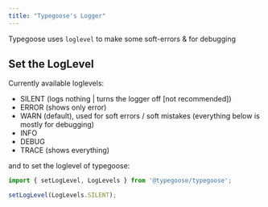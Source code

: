 ```yaml
---
title: "Typegoose's Logger"
---
```


Typegoose uses `loglevel` to make some soft-errors & for debugging

## Set the LogLevel

Currently available loglevels:
  - SILENT (logs nothing | turns the logger off [not recommended])
  - ERROR (shows only error)
  - WARN (default), used for soft errors / soft mistakes (everything below is mostly for debugging)
  - INFO
  - DEBUG
  - TRACE (shows everything)

and to set the loglevel of typegoose:

```ts
import { setLogLevel, LogLevels } from '@typegoose/typegoose';

setLogLevel(LogLevels.SILENT);
```
